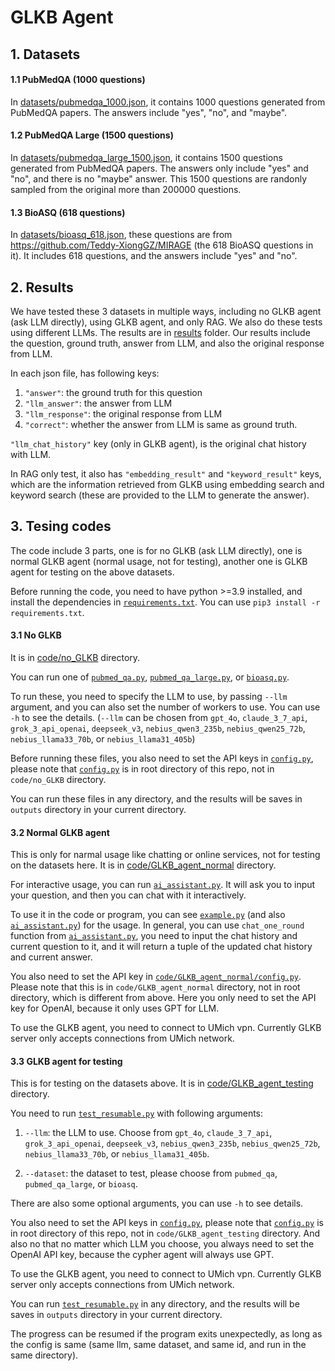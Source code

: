 # GLKB Agent

## 1. Datasets

#### 1.1 PubMedQA (1000 questions)

In [datasets/pubmedqa_1000.json](datasets/pubmedqa_1000.json), it contains 1000 questions generated from PubMedQA papers. The answers include "yes", "no", and "maybe". 

#### 1.2 PubMedQA Large (1500 questions)

In [datasets/pubmedqa_large_1500.json](datasets/pubmedqa_large_1500.json), it contains 1500 questions generated from PubMedQA papers. The answers only include "yes" and "no", and there is no "maybe" answer. This 1500 questions are randonly sampled from the original more than 200000 questions.

#### 1.3 BioASQ (618 questions)
In [datasets/bioasq_618.json](datasets/bioasq_618.json), these questions are from https://github.com/Teddy-XiongGZ/MIRAGE (the 618 BioASQ questions in it). It includes 618 questions, and the answers include "yes" and "no".

## 2. Results

We have tested these 3 datasets in multiple ways, including no GLKB agent (ask LLM directly), using GLKB agent, and only RAG. We also do these tests using different LLMs. The results are in [results](results) folder. Our results include the question, ground truth, answer from LLM, and also the original response from LLM.

In each json file, has following keys:

1. `"answer"`: the ground truth for this question
2. `"llm_answer"`: the answer from LLM
3. `"llm_response"`: the original response from LLM
4. `"correct"`: whether the answer from LLM is same as ground truth.

`"llm_chat_history"` key (only in GLKB agent), is the original chat history with LLM.

In RAG only test, it also has `"embedding_result"` and `"keyword_result"` keys, which are the information retrieved from GLKB using embedding search and keyword search (these are provided to the LLM to generate the answer).


## 3. Tesing codes

The code include 3 parts, one is for no GLKB (ask LLM directly), one is normal GLKB agent (normal usage, not for testing), another one is GLKB agent for testing on the above datasets.

Before running the code, you need to have python >=3.9 installed, and install the dependencies in [`requirements.txt`](requirements.txt). You can use `pip3 install -r requirements.txt`.

#### 3.1 No GLKB

It is in [code/no_GLKB](code/no_GLKB) directory.

You can run one of [`pubmed_qa.py`](code/no_GLKB/pubmed_qa.py), [`pubmed_qa_large.py`](code/no_GLKB/pubmed_qa_large.py), or [`bioasq.py`](code/no_GLKB/bioasq.py). 

To run these, you need to specify the LLM to use, by passing `--llm` argument, and you can also set the number of workers to use. You can use `-h` to see the details. (`--llm` can be chosen from `gpt_4o`, `claude_3_7_api`, `grok_3_api_openai`, `deepseek_v3`, `nebius_qwen3_235b`, `nebius_qwen25_72b`, `nebius_llama33_70b`, or `nebius_llama31_405b`)

Before running these files, you also need to set the API keys in [`config.py`](config.py), please note that [`config.py`](config.py) is in root directory of this repo, not in `code/no_GLKB` directory.

You can run these files in any directory, and the results will be saves in `outputs` directory in your current directory.

#### 3.2 Normal GLKB agent

This is only for narmal usage like chatting or online services, not for testing on the datasets here. It is in [code/GLKB_agent_normal](code/GLKB_agent_normal) directory.

For interactive usage, you can run [`ai_assistant.py`](code/GLKB_agent_normal/ai_assistant.py). It will ask you to input your question, and then you can chat with it interactively.

To use it in the code or program, you can see [`example.py`](code/GLKB_agent_normal/example.py) (and also [`ai_assistant.py`](code/GLKB_agent_normal/ai_assistant.py)) for the usage. In general, you can use `chat_one_round` function from [`ai_assistant.py`](code/GLKB_agent_normal/ai_assistant.py), you need to input the chat history and current question to it, and it will return a tuple of the updated chat history and current answer.

You also need to set the API key in [`code/GLKB_agent_normal/config.py`](code/GLKB_agent_normal/config.py). Please note that this is in `code/GLKB_agent_normal` directory, not in root directory, which is different from above. Here you only need to set the API key for OpenAI, because it only uses GPT for LLM.

To use the GLKB agent, you need to connect to UMich vpn. Currently GLKB server only accepts connections from UMich network.

#### 3.3 GLKB agent for testing

This is for testing on the datasets above. It is in [code/GLKB_agent_testing](code/GLKB_agent_testing) directory.

You need to run [`test_resumable.py`](code/GLKB_agent_testing/test_resumable.py) with following arguments:

1. `--llm`: the LLM to use. Choose from `gpt_4o`, `claude_3_7_api`, `grok_3_api_openai`, `deepseek_v3`, `nebius_qwen3_235b`, `nebius_qwen25_72b`, `nebius_llama33_70b`, or `nebius_llama31_405b`.

2. `--dataset`: the dataset to test, please choose from `pubmed_qa`, `pubmed_qa_large`, or `bioasq`.

There are also some optional arguments, you can use `-h` to see details.

You also need to set the API keys in [`config.py`](config.py), please note that [`config.py`](config.py) is in root directory of this repo, not in `code/GLKB_agent_testing` directory. And also no that no matter which LLM you choose, you always need to set the OpenAI API key, because the cypher agent will always use GPT.

To use the GLKB agent, you need to connect to UMich vpn. Currently GLKB server only accepts connections from UMich network.

You can run [`test_resumable.py`](code/GLKB_agent_testing/test_resumable.py) in any directory, and the results will be saves in `outputs` directory in your current directory.

The progress can be resumed if the program exits unexpectedly, as long as the config is same (same llm, same dataset, and same id, and run in the same directory).